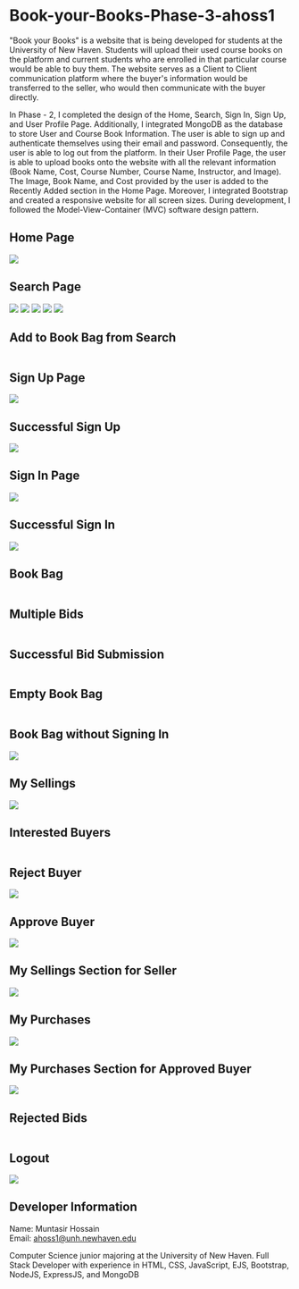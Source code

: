 # Book-your-Books-Phase-3-ahoss1

"Book your Books" is a website that is being developed for students at the University of New Haven. Students will upload their used course books on the platform and current students who are enrolled in that particular course would be able to buy them. The website serves as a Client to Client communication platform where the buyer's information would be transferred to the seller, who would then communicate with the buyer directly. <br>

In Phase - 2, I completed the design of the Home, Search, Sign In, Sign Up, and User Profile Page. Additionally, I integrated MongoDB as the database to store User and Course Book Information. The user is able to sign up and authenticate themselves using their email and password. Consequently, the user is able to log out from the platform. In their User Profile Page, the user is able to upload books onto the website with all the relevant information (Book Name, Cost, Course Number, Course Name, Instructor, and Image). The Image, Book Name, and Cost provided by the user is added to the Recently Added section in the Home Page. Moreover, I integrated Bootstrap and created a responsive website for all screen sizes. During development, I followed the Model-View-Container (MVC) software design pattern. 

## Home Page
<img src = "./screenshots/Home Page.png">

## Search Page
<img src = "./screenshots/Search (Case Insensitive).png">
<img src = "./screenshots/Search Result.png">
<img src = "./screenshots/Search with all Parameters.png">
<img src = "./screenshots/Search Results with all Parameters.png">
<img src = "./screenshots/Search Results with No Match.png">

## Add to Book Bag from Search
<img scr = "./screenshots/Add to Book Bag from Search.PNG">

## Sign Up Page
<img src = "./screenshots/Sign Up.png">

## Successful Sign Up
<img src = "./screenshots/Successful Sign Up and Login.PNG">

## Sign In Page
<img src = "./screenshots/Sign In.png">

## Successful Sign In
<img src = "./screenshots/Successful Sign In.png">

## Book Bag
<img scr ="./screenshots/Book Bag.PNG">

## Multiple Bids
<img scr = "./screenshots/Multiple Bids.png">

## Successful Bid Submission
<img scr = "./screenshots/Successful Bid Submission.PNG">

## Empty Book Bag
<img scr = "./screenshots/Empty Book Bag.PNG">

## Book Bag without Signing In
<img src = "./screenshots/Book Bag without Sign In.PNG">

## My Sellings 
<img src = "./screenshots/My Sellings.PNG">

## Interested Buyers
<img scr = "./screenshots/Interested Buyers.PNG">

## Reject Buyer
<img src = "./screenshots/Reject Buyer.PNG">

## Approve Buyer
<img src = "./screenshots/Sold Buyer.PNG">

## My Sellings Section for Seller
<img src = "./screenshots/Approve Buyer Sold.PNG">

## My Purchases
<img src = "./screenshots/My Purchases.PNG">

## My Purchases Section for Approved Buyer
<img src = "./screenshots/Purchased Approve Buyer.PNG">

## Rejected Bids
<img scr = "./screenshots/Rejected Bids.PNG">

## Logout
<img src = "./screenshots/Log Out.PNG">

## Developer Information

Name: Muntasir Hossain <br>
Email: ahoss1@unh.newhaven.edu <br>

Computer Science junior majoring at the University of New Haven. Full Stack Developer with experience in HTML, CSS, JavaScript, EJS, Bootstrap, NodeJS, ExpressJS, and MongoDB 


